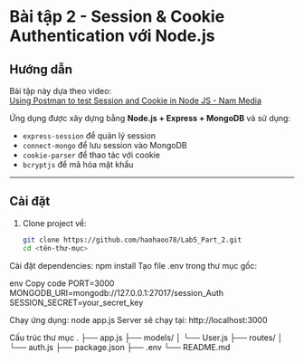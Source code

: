 # Bài tập 2 - Session & Cookie Authentication với Node.js

## Hướng dẫn
Bài tập này dựa theo video:  
[Using Postman to test Session and Cookie in Node JS - Nam Media](https://www.youtube.com/watch?v=xxxxxxxx)

Ứng dụng được xây dựng bằng **Node.js + Express + MongoDB** và sử dụng:
- `express-session` để quản lý session
- `connect-mongo` để lưu session vào MongoDB
- `cookie-parser` để thao tác với cookie
- `bcryptjs` để mã hóa mật khẩu

---

## Cài đặt

1. Clone project về:
   ```bash
   git clone https://github.com/haohaoo78/Lab5_Part_2.git
   cd <tên-thư-mục>

Cài đặt dependencies:
npm install
Tạo file .env trong thư mục gốc:

env
Copy code
PORT=3000
MONGODB_URI=mongodb://127.0.0.1:27017/session_Auth
SESSION_SECRET=your_secret_key

Chạy ứng dụng:
node app.js
Server sẽ chạy tại: http://localhost:3000

Cấu trúc thư mục
.
├── app.js
├── models/
│   └── User.js
├── routes/
│   └── auth.js
├── package.json
├── .env
└── README.md